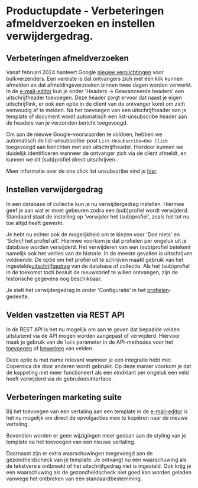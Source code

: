 # Productupdate - Verbeteringen afmeldverzoeken en instellen verwijdergedrag.

## Verbeteringen afmeldverzoeken
Vanaf februari 2024 hanteert Google [nieuwe verplichtingen](https://blog.google/products/gmail/gmail-security-authentication-spam-protection/) voor bulkverzenders. Een vereiste is dat ontvangers zich met één klik kunnen afmelden en dat afmeldingsverzoeken binnen twee dagen worden verwerkt. In de [e-mail-editor](https://ms.copernica.com/#/design) kun je onder 'Headers -> Geavanceerde headers' een uitschrijfheader toevoegen. Deze header zorgt ervoor dat naast je eigen uitschrijflink, er ook een optie in de client van de ontvanger komt om zich eenvoudig af te melden. Na het toevoegen van een uitschrijfheader aan je template of document wordt automatisch een list-unsubscribe header aan de headers van je verzonden bericht toegevoegd.

Om aan de nieuwe Google-voorwaarden te voldoen, hebben we automatisch de list-unsubscribe-post `List-Unsubscribe=One Click` toegevoegd aan berichten met een uitschrijfheader. Hierdoor kunnen we duidelijk identificeren wanneer de ontvanger zich via de client afmeldt, en kunnen we dit (sub)profiel direct uitschrijven.

Meer informatie over de one click list unsubscribe vind je [hier](https://support.google.com/mail/answer/81126#subscriptions&zippy=%2Crequirements-for-sending-or-more-messages-per-day).

## Instellen verwijdergedrag 
In een database of collectie kun je nu verwijdergedrag instellen. Hiermee geef je aan wat er moet gebeuren zodra een (sub)profiel wordt verwijderd. Standaard staat de instelling op 'verwijder het (sub)profiel', zoals het tot nu toe altijd heeft gewerkt.

Je hebt nu echter ook de mogelijkheid om te kiezen voor 'Doe niets' en 'Schrijf het profiel uit'. Hiermee voorkom je dat profielen per ongeluk uit je database worden verwijderd. Het verwijderen van een (sub)profiel betekent namelijk ook het verlies van de historie. In de meeste gevallen is uitschrijven voldoende. De optie om het profiel uit te schrijven maakt gebruik van het ingestelde[uitschrijfgedrag](./database-unsubscribe-behavior) van de database of collectie. Als het (sub)profiel in de toekomst toch besluit de nieuwsbrief te willen ontvangen, zijn de historische gegevens nog beschikbaar.

Je stelt het verwijdergedrag in onder 'Configuratie' in het [profielen](https://ms.copernica.com/#/profiles/)-gedeelte.

## Velden vastzetten via REST API
In de REST API is het nu mogelijk om aan te geven dat bepaalde velden uitsluitend via de API mogen worden aangepast of verwijderd. Hiervoor maak je gebruik van de `lock` parameter in de API-methodes voor het [toevoegen](./restv4/rest-post-database-fields) of [bewerken](./restv4/rest-put-database-fields) van velden. 

Deze optie is met name relevant wanneer je een integratie hebt met Copernica die door anderen wordt gebruikt. Op deze manier voorkom je dat de koppeling niet meer functioneert als een eindklant per ongeluk een veld heeft verwijderd via de gebruikersinterface.

## Verbeteringen marketing suite
Bij het toevoegen van een vertaling aan een template in de [e-mail-editor](https://ms.copernica.com/#/design) is het nu mogelijk om direct de opvolgacties mee te kopiëren naar de nieuwe vertaling.

Bovendien worden er geen wijzigingen meer gedaan aan de styling van je template na het toevoegen van een nieuwe vertaling.

Daarnaast zijn er extra waarschuwingen toegevoegd aan de gezondheidscheck van je template. Je ontvangt nu een waarschuwing als de tekstversie ontbreekt of het uitschrijfgedrag niet is ingesteld. Ook krijg je een waarschuwing als de gezondheidscheck niet goed kan worden geladen vanwege het ontbreken van een standaardbestemming.
